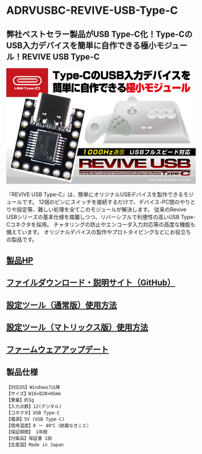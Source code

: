 # ADRVUSBC-REVIVE-USB-Type-C

## 弊社ベストセラー製品がUSB Type-C化！Type-CのUSB入力デバイスを簡単に自作できる極小モジュール！REVIVE USB Type-C

![](img/2025-03-06-14-30-04.png)

『REVIVE USB Type-C』は、簡単にオリジナルUSBデバイスを製作できるモジュールです。
12個のピンにスイッチを接続するだけで、デバイス-PC間のやりとりや設定等、難しい処理を全てこのモジュールが解決します。
従来のRevive USBシリーズの基本仕様を踏襲しつつ、リバーシブルで利便性の高いUSB Type-Cコネクタを採用。
チャタリングの防止やエンコーダ入力対応等の高度な機能も備えています。
オリジナルデバイスの製作やプロトタイピングなどにお役立ちの製品です。
 

## [製品HP](http://bit-trade-one.co.jp/adrvusbc/) 

## [ファイルダウンロード・説明サイト（GitHub）](https://github.com/bit-trade-one/ADRVUSBC-REVIVE-USB-Type-C/)  

## [設定ツール（通常版）使用方法](https://github.com/bit-trade-one/ADRVUSBC-REVIVE-USB-Type-C/blob/main/doc/%E8%A8%AD%E5%AE%9A%E3%83%84%E3%83%BC%E3%83%AB%EF%BC%88%E9%80%9A%E5%B8%B8%E7%89%88%EF%BC%89%E4%BD%BF%E7%94%A8%E6%96%B9%E6%B3%95.pdf)

## [設定ツール（マトリックス版）使用方法]()

## [ファームウェアアップデート](https://github.com/bit-trade-one/ADRVUSBC-REVIVE-USB-Type-C/blob/main/doc/%E3%83%95%E3%82%A1%E3%83%BC%E3%83%A0%E3%82%A6%E3%82%A7%E3%82%A2%E3%82%A2%E3%83%83%E3%83%97%E3%83%87%E3%83%BC%E3%83%88.pdf)

## 製品仕様
    【対応OS】Windows7以降
    【サイズ】W16×D20×H5mm
    【重量】約1g
    【入力点数】12(デジタル)
    【コネクタ】USB Type-C
    【電源】5V (USB Type-C)
    【使用温度】0 ～ 40℃（結露なきこと）
    【保証期間】 1年間
    【付属品】保証書 1部
    【生産国】Made in Japan